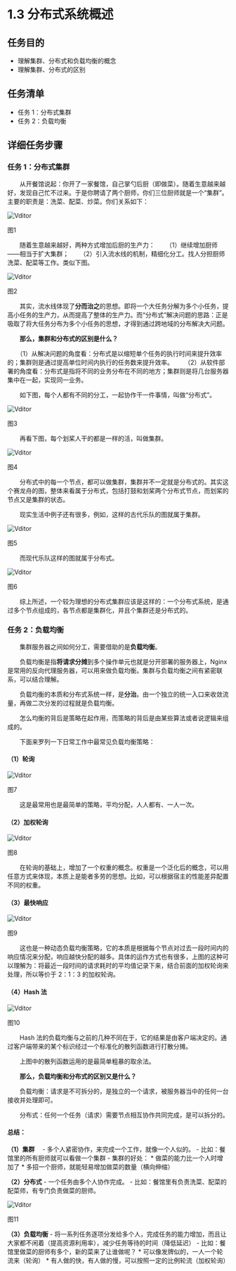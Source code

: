 # 1.3 分布式系统概述

## 任务目的

- 理解集群、分布式和负载均衡的概念
- 理解集群、分布式的区别

## 任务清单

- 任务 1：分布式集群
- 任务 2：负载均衡

## 详细任务步骤

### 任务 1：分布式集群

　　从开餐馆说起：你开了一家餐馆，自己掌勺后厨（即做菜）。随着生意越来越好，发现自己忙不过来。于是你聘请了两个厨师，你们三位厨师就是一个“集群”。主要的职责是：洗菜、配菜、炒菜。你们关系如下：

![Vditor](http://assets.qingjiaoclass.com/gdlzpoyzbkrj/20200514/bjveyovr_vFvcVHwNFBGYhV491qMy/1589424836lX/_image/18.jpg)

图1

　　随着生意越来越好，两种方式增加后厨的生产力：
　　（1）继续增加厨师——相当于扩大集群；
　　（2）引入流水线的机制，精细化分工。找人分担厨师洗菜、配菜等工作。类似下图。

![Vditor](http://assets.qingjiaoclass.com/gdlzpoyzbkrj/20200514/bjveyovr_vFvcVHwNFBGYhV491qMy/1589424836lX/_image/19.jpg)

图2

　　其实，流水线体现了**分而治之**的思想。即将一个大任务分解为多个小任务，提高小任务的生产力，从而提高了整体的生产力。而“分布式”解决问题的思路：正是吸取了将大任务分布为多个小任务的思想，才得到通过跨地域的分布解决大问题。

　　**那么，集群和分布式的区别是什么？**

　　（1）从解决问题的角度看：分布式是以缩短单个任务的执行时间来提升效率的；集群则是通过提高单位时间内执行的任务数来提升效率。
　　（2）从软件部署的角度看：分布式是指将不同的业务分布在不同的地方；集群则是将几台服务器集中在一起，实现同一业务。

　　如下图，每个人都有不同的分工，一起协作干一件事情，叫做“分布式”。

![Vditor](http://assets.qingjiaoclass.com/gdlzpoyzbkrj/20200514/bjveyovr_vFvcVHwNFBGYhV491qMy/1589424836lX/_image/20.jpg)

图3

　　再看下图，每个划桨人干的都是一样的活，叫做集群。

![Vditor](http://assets.qingjiaoclass.com/gdlzpoyzbkrj/20200514/bjveyovr_vFvcVHwNFBGYhV491qMy/1589424836lX/_image/21.jpg)

图4

　　分布式中的每一个节点，都可以做集群，集群并不一定就是分布式的。其实这个赛龙舟的图，整体来看属于分布式，包括打鼓和划桨两个分布式节点，而划桨的节点又是集群的状态。

　　现实生活中例子还有很多，例如，这样的古代乐队的图就属于集群。

![Vditor](http://assets.qingjiaoclass.com/gdlzpoyzbkrj/20200514/bjveyovr_vFvcVHwNFBGYhV491qMy/1589424836lX/_image/22.jpg)

图5

　　而现代乐队这样的图就属于分布式。

![Vditor](http://assets.qingjiaoclass.com/gdlzpoyzbkrj/20200514/bjveyovr_vFvcVHwNFBGYhV491qMy/1589424836lX/_image/23.jpg)

图6

　　综上所述，一个较为理想的分布式集群应该是这样的：一个分布式系统，是通过多个节点组成的，各节点都是集群化，并且个集群还是分布式的。

### 任务 2：负载均衡

　　集群服务器之间如何分工，需要借助的是**负载均衡**。

　　负载均衡是指**将请求分摊**到多个操作单元也就是分开部署的服务器上，Nginx 是常用的反向代理服务器，可以用来做负载均衡。集群与负载均衡之间有紧密联系，可以结合理解。

　　负载均衡的本质和分布式系统一样，是**分治**。由一个独立的统一入口来收敛流量，再做二次分发的过程就是负载均衡。

　　怎么均衡的背后是策略在起作用，而策略的背后是由某些算法或者说逻辑来组成的。

　　下面来罗列一下日常工作中最常见负载均衡策略：

#### （1）轮询

![Vditor](http://assets.qingjiaoclass.com/gdlzpoyzbkrj/20200514/bjveyovr_vFvcVHwNFBGYhV491qMy/1589424836lX/_image/24.jpg)

图7

　　这是最常用也是最简单的策略，平均分配，人人都有、一人一次。

#### （2）加权轮询

![Vditor](http://assets.qingjiaoclass.com/gdlzpoyzbkrj/20200514/bjveyovr_vFvcVHwNFBGYhV491qMy/1589424836lX/_image/25.jpg)

图8

　　在轮询的基础上，增加了一个权重的概念。权重是一个泛化后的概念，可以用任意方式来体现，本质上是能者多劳的思想。比如，可以根据宿主的性能差异配置不同的权重。

#### （3）最快响应

![Vditor](http://assets.qingjiaoclass.com/gdlzpoyzbkrj/20200514/bjveyovr_vFvcVHwNFBGYhV491qMy/1589424836lX/_image/26.jpg)

图9

　　这也是一种动态负载均衡策略，它的本质是根据每个节点对过去一段时间内的响应情况来分配，响应越快分配的越多。具体的运作方式也有很多，上图的这种可以理解为：将最近一段时间的请求耗时的平均值记录下来，结合前面的加权轮询来处理，所以等价于 2：1：3 的加权轮询。

#### （4）Hash 法

![Vditor](http://assets.qingjiaoclass.com/gdlzpoyzbkrj/20200514/bjveyovr_vFvcVHwNFBGYhV491qMy/1589424836lX/_image/27.jpg)

图10

　　Hash 法的负载均衡与之前的几种不同在于，它的结果是由客户端决定的。通过客户端带来的某个标识经过一个标准化的散列函数进行打散分摊。

　　上图中的散列函数运用的是最简单粗暴的取余法。

　　**那么，负载均衡和分布式的区别又是什么？**

　　负载均衡：请求是不可拆分的，是独立的一个请求，被服务器当中的任何一台接收并处理即可。

　　分布式：任何一个任务（请求）需要节点相互协作共同完成，是可以拆分的。

#### 总结：

**（1）集群**　
\- 多个人紧密协作，来完成一个工作，就像一个人似的。
\- 比如：餐馆里的所有厨师就可以看做一个集群
\- 集群的好处：
\* 做菜的能力比一个人时增加了
\* 多招一个厨师，就能轻易增加做菜的数量（横向伸缩）

**（2）分布式**
\- 一个任务由多个人协作完成。
\- 比如：餐馆里有负责洗菜、配菜的配菜师，有专门负责做菜的厨师。

![Vditor](http://assets.qingjiaoclass.com/gdlzpoyzbkrj/20200514/bjveyovr_vFvcVHwNFBGYhV491qMy/1589424836lX/_image/28.jpg)

图11

**（3）负载均衡**
\- 将一系列任务逐项分发给多个人，完成任务的能力增加，而且让大家都不闲着（提高资源利用率），减少任务等待的时间（降低延迟）
\- 比如：餐馆里做菜的厨师有多个，新的菜来了让谁做呢？
\* 可以像发牌似的，一人一个轮流来（轮询）
\* 有人做的快，有人做的慢，可以按照一定的比例轮流（加权轮询）